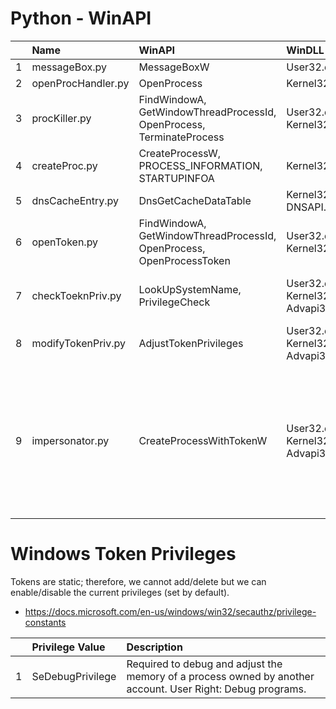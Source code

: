 # Python - WinAPI

| | Name | WinAPI | WinDLL | Note |
| :--- | :--- | :--- | :--- | :-- |
| 1 | messageBox.py | MessageBoxW | User32.dll | |
| 2 | openProcHandler.py | OpenProcess | Kernel32.dll | |
| 3 | procKiller.py | FindWindowA, GetWindowThreadProcessId, OpenProcess, TerminateProcess | User32.dll, Kernel32.dll | Find the Windows & Kill the Process |
| 4 | createProc.py | CreateProcessW, PROCESS_INFORMATION, STARTUPINFOA | Kernel32.dll | Start a New Process (e.g., cmd.exe) |
| 5 | dnsCacheEntry.py | DnsGetCacheDataTable | Kernel32.dll, DNSAPI.dll | Undocumented API |
| 6 | openToken.py | FindWindowA, GetWindowThreadProcessId, OpenProcess, OpenProcessToken | User32.dll, Kernel32.dll | |
| 7 | checkToeknPriv.py | LookUpSystemName, PrivilegeCheck | User32.dll, Kernel32.dll, Advapi32.dll | Check for the Token Privilege (e.g., SEDebugPrivilege) |
| 8 | modifyTokenPriv.py | AdjustTokenPrivileges | User32.dll, Kernel32.dll, Advapi32.dll | Modify the Token Privilege (e.g., SEDebugPrivilege) |
| 9 | impersonator.py | CreateProcessWithTokenW | User32.dll, Kernel32.dll, Advapi32.dll | 1) Find the Handle & Token for the given Windows Name, 2) Modify the Token SEDebugPrivilege Privilege if necessary, 3) Spawn a Process (cmd.exe) as the impersonated Token | 

# Windows Token Privileges
Tokens are static; therefore, we cannot add/delete but we can enable/disable the current privileges (set by default).
* https://docs.microsoft.com/en-us/windows/win32/secauthz/privilege-constants

| | Privilege Value | Description | 
| :--- | :--- | :--- |
| 1 | SeDebugPrivilege | Required to debug and adjust the memory of a process owned by another account. User Right: Debug programs. |
